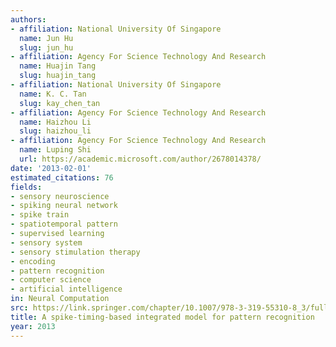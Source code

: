 ```yaml
---
authors:
- affiliation: National University Of Singapore
  name: Jun Hu
  slug: jun_hu
- affiliation: Agency For Science Technology And Research
  name: Huajin Tang
  slug: huajin_tang
- affiliation: National University Of Singapore
  name: K. C. Tan
  slug: kay_chen_tan
- affiliation: Agency For Science Technology And Research
  name: Haizhou Li
  slug: haizhou_li
- affiliation: Agency For Science Technology And Research
  name: Luping Shi
  url: https://academic.microsoft.com/author/2678014378/
date: '2013-02-01'
estimated_citations: 76
fields:
- sensory neuroscience
- spiking neural network
- spike train
- spatiotemporal pattern
- supervised learning
- sensory system
- sensory stimulation therapy
- encoding
- pattern recognition
- computer science
- artificial intelligence
in: Neural Computation
src: https://link.springer.com/chapter/10.1007/978-3-319-55310-8_3/fulltext.html
title: A spike-timing-based integrated model for pattern recognition
year: 2013
---
```

